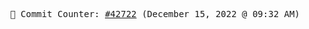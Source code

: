<p align="center">
    <samp>
        📮 Commit Counter: <a href="https://github.com/Javascript-void0/Javascript-void0/commits/main">#42722</a> (December 15, 2022 @ 09:32 AM)
    </samp>
</p>